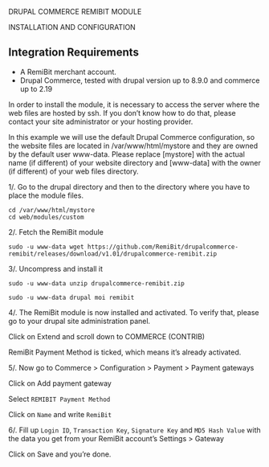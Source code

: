 DRUPAL COMMERCE REMIBIT MODULE 

INSTALLATION AND CONFIGURATION

## Integration Requirements

- A RemiBit merchant account.
- Drupal Commerce, tested with drupal version up to 8.9.0 and commerce up to 2.19


In order to install the module, it is necessary to access the server where the web files are hosted by ssh. If you don’t know how to do that, please contact your site administrator or your hosting provider.

In this example we will use the default Drupal Commerce configuration, so the website files are located in /var/www/html/mystore and they are owned by the default user www-data. Please replace [mystore] with the actual name (if different) of your website directory and [www-data] with the owner (if different) of your web files directory.

1/. Go to the drupal directory and then to the directory where you have to place the module files.

```
cd /var/www/html/mystore
cd web/modules/custom
```

2/. Fetch the RemiBit module

```
sudo -u www-data wget https://github.com/RemiBit/drupalcommerce-remibit/releases/download/v1.01/drupalcommerce-remibit.zip
```

3/. Uncompress and install it

```
sudo -u www-data unzip drupalcommerce-remibit.zip

sudo -u www-data drupal moi remibit
```


4/. The RemiBit module is now installed and activated. To verify that, please go to your drupal site administration panel. 

Click on Extend and scroll down to COMMERCE (CONTRIB)

RemiBit Payment Method is ticked, which means it’s already activated.


5/. Now go to Commerce > Configuration > Payment > Payment gateways

Click on Add payment gateway

Select ``REMIBIT Payment Method``

Click on ``Name`` and write ``RemiBit``

6/. Fill up ``Login ID``, ``Transaction Key``, ``Signature Key`` and ``MD5 Hash Value`` with the data you get from your RemiBit account’s Settings > Gateway

Click on Save and you’re done.

